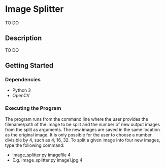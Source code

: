 # Image Splitter
TO DO

## Description
TO DO

## Getting Started

### Dependencies
- Python 3
- OpenCV

### Executing the Program
The program runs from the command line where the user provides the filename/path of the image to be split and the number of new output images from the split as arguments. 
The new images are saved in the same location as the original image. It is only possible for the user to choose a number divisible by 4, such as 4, 16, 32. To split a given image into four new images, type the following command:
- image_splitter.py imagefile 4
- E.g. image_splitter.py image1.jpg 4

